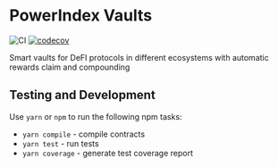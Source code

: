# PowerIndex Vaults

![CI](https://github.com/powerpool-finance/powerpool-vaults/workflows/CI/badge.svg)
[![codecov](https://codecov.io/gh/powerpool-finance/powerpool-vaults/branch/master/graph/badge.svg)](https://codecov.io/gh/powerpool-finance/powerpool-vaults)

Smart vaults for DeFI protocols in different ecosystems with automatic rewards claim and compounding

## Testing and Development

Use `yarn` or `npm` to run the following npm tasks:

- `yarn compile` - compile contracts
- `yarn test` - run tests
- `yarn coverage` - generate test coverage report
